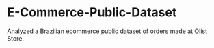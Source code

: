# E-Commerce-Public-Dataset
Analyzed a Brazilian ecommerce public dataset of orders made at Olist Store.
